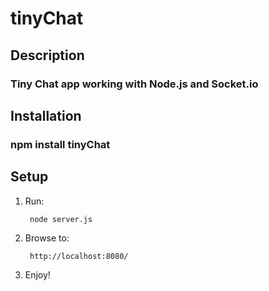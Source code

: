 # tinyChat #

## Description ##

### Tiny Chat app working with Node.js and Socket.io ###

## Installation ##

### npm install tinyChat ###

## Setup ##

1. Run:

		node server.js

1. Browse to:

		http://localhost:8080/

1. Enjoy!